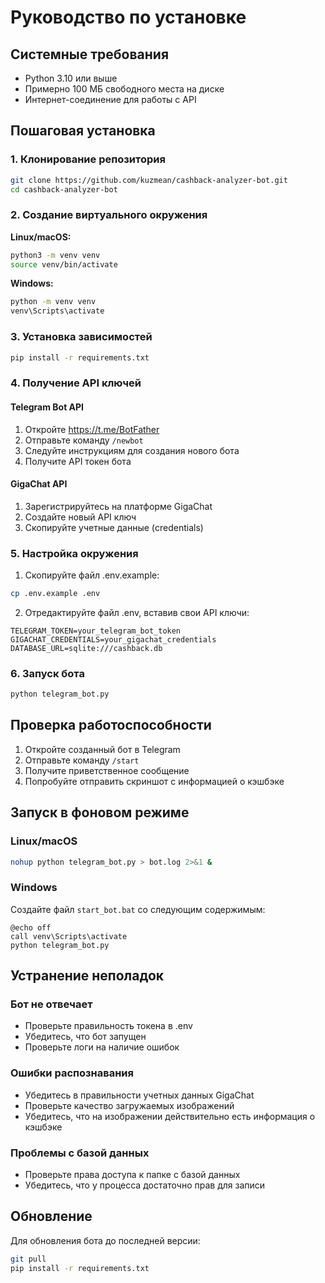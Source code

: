 # Руководство по установке

## Системные требования

- Python 3.10 или выше
- Примерно 100 МБ свободного места на диске
- Интернет-соединение для работы с API

## Пошаговая установка

### 1. Клонирование репозитория

```bash
git clone https://github.com/kuzmean/cashback-analyzer-bot.git
cd cashback-analyzer-bot
```

### 2. Создание виртуального окружения

**Linux/macOS:**
```bash
python3 -m venv venv
source venv/bin/activate
```

**Windows:**
```bash
python -m venv venv
venv\Scripts\activate
```

### 3. Установка зависимостей

```bash
pip install -r requirements.txt
```

### 4. Получение API ключей

#### Telegram Bot API
1. Откройте https://t.me/BotFather
2. Отправьте команду `/newbot`
3. Следуйте инструкциям для создания нового бота
4. Получите API токен бота

#### GigaChat API
1. Зарегистрируйтесь на платформе GigaChat
2. Создайте новый API ключ
3. Скопируйте учетные данные (credentials)

### 5. Настройка окружения

1. Скопируйте файл .env.example:
```bash
cp .env.example .env
```

2. Отредактируйте файл .env, вставив свои API ключи:
```
TELEGRAM_TOKEN=your_telegram_bot_token
GIGACHAT_CREDENTIALS=your_gigachat_credentials
DATABASE_URL=sqlite:///cashback.db
```

### 6. Запуск бота

```bash
python telegram_bot.py
```

## Проверка работоспособности

1. Откройте созданный бот в Telegram
2. Отправьте команду `/start`
3. Получите приветственное сообщение
4. Попробуйте отправить скриншот с информацией о кэшбэке

## Запуск в фоновом режиме

### Linux/macOS

```bash
nohup python telegram_bot.py > bot.log 2>&1 &
```

### Windows

Создайте файл `start_bot.bat` со следующим содержимым:
```batch
@echo off
call venv\Scripts\activate
python telegram_bot.py
```

## Устранение неполадок

### Бот не отвечает
- Проверьте правильность токена в .env
- Убедитесь, что бот запущен
- Проверьте логи на наличие ошибок

### Ошибки распознавания
- Убедитесь в правильности учетных данных GigaChat
- Проверьте качество загружаемых изображений
- Убедитесь, что на изображении действительно есть информация о кэшбэке

### Проблемы с базой данных
- Проверьте права доступа к папке с базой данных
- Убедитесь, что у процесса достаточно прав для записи

## Обновление

Для обновления бота до последней версии:

```bash
git pull
pip install -r requirements.txt
``` 